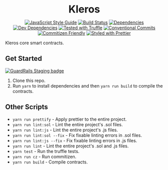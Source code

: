 <p align="center">
  <b style="font-size: 32px;">Kleros</b>
</p>

<p align="center">
  <a href="https://standardjs.com"><img src="https://img.shields.io/badge/code_style-standard-brightgreen.svg" alt="JavaScript Style Guide"></a>
  <a href="https://travis-ci.org/kleros/kleros"><img src="https://travis-ci.org/kleros/kleros.svg?branch=master" alt="Build Status"></a>
  <a href="https://david-dm.org/kleros/kleros"><img src="https://david-dm.org/kleros/kleros.svg" alt="Dependencies"></a>
  <a href="https://david-dm.org/kleros/kleros?type=dev"><img src="https://david-dm.org/kleros/kleros/dev-status.svg" alt="Dev Dependencies"></a>
  <a href="https://github.com/trufflesuite/truffle"><img src="https://img.shields.io/badge/tested%20with-truffle-red.svg" alt="Tested with Truffle"></a>
  <a href="https://conventionalcommits.org"><img src="https://img.shields.io/badge/Conventional%20Commits-1.0.0-yellow.svg" alt="Conventional Commits"></a>
  <a href="http://commitizen.github.io/cz-cli/"><img src="https://img.shields.io/badge/commitizen-friendly-brightgreen.svg" alt="Commitizen Friendly"></a>
  <a href="https://github.com/prettier/prettier"><img src="https://img.shields.io/badge/styled_with-prettier-ff69b4.svg" alt="Styled with Prettier"></a>
</p>

Kleros core smart contracts.

## Get Started

[![GuardRails Staging badge](https://badges.staging.guardrails.io/fictional-tribble/kleros.svg)](https://www.staging.guardrails.io)

1.  Clone this repo.
2.  Run `yarn` to install dependencies and then `yarn run build` to compile the contracts.

## Other Scripts

- `yarn run prettify` - Apply prettier to the entire project.
- `yarn run lint:sol` - Lint the entire project's .sol files.
- `yarn run lint:js` - Lint the entire project's .js files.
- `yarn run lint:sol --fix` - Fix fixable linting errors in .sol files.
- `yarn run lint:js --fix` - Fix fixable linting errors in .js files.
- `yarn run lint` - Lint the entire project's .sol and .js files.
- `yarn test` - Run the truffle tests.
- `yarn run cz` - Run commitizen.
- `yarn run build` - Compile contracts.
